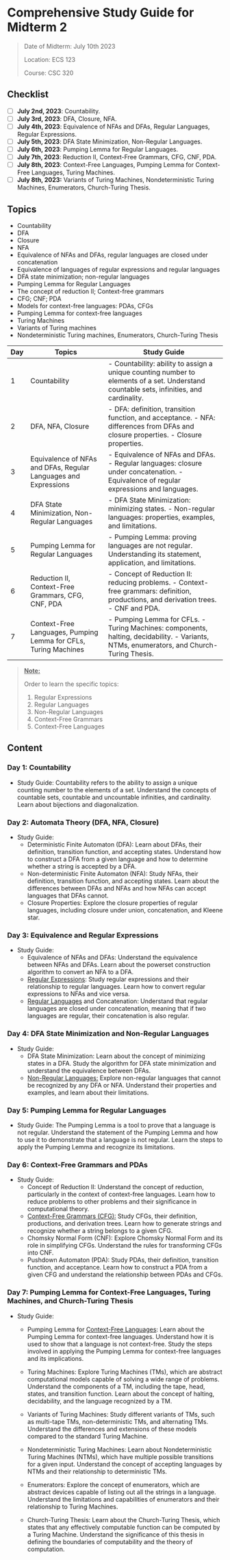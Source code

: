 # Comprehensive Study Guide for Midterm 2

> Date of Midterm: July 10th 2023
>
> Location: ECS 123
>
> Course: CSC 320

## Checklist

- [ ] **July 2nd, 2023**: Countability.
- [ ] **July 3rd, 2023**: DFA, Closure, NFA.
- [ ] **July 4th, 2023**: Equivalence of NFAs and DFAs, Regular Languages, Regular Expressions.
- [ ] **July 5th, 2023**: DFA State Minimization, Non-Regular Languages.
- [ ] **July 6th, 2023**: Pumping Lemma for Regular Languages.
- [ ] **July 7th, 2023**: Reduction II, Context-Free Grammars, CFG, CNF, PDA.
- [ ] **July 8th, 2023**: Context-Free Languages, Pumping Lemma for Context-Free Languages, Turing Machines.
- [ ]  **July 8th, 2023:** Variants of Turing Machines, Nondeterministic Turing Machines, Enumerators, Church-Turing Thesis.

## Topics

- Countability
- DFA
- Closure
- NFA
- Equivalence of NFAs and DFAs, regular languages are closed under concatenation
- Equivalence of languages of regular expressions and regular languages
- DFA state minimization; non-regular languages
- Pumping Lemma for Regular Languages
- The concept of reduction II; Context-free grammars
- CFG; CNF; PDA
- Models for context-free languages: PDAs, CFGs
- Pumping Lemma for context-free languages
- Turing Machines
- Variants of Turing machines
- Nondeterministic Turing machines, Enumerators, Church-Turing Thesis

| Day  | Topics                                                       | Study Guide                                                  |
| ---- | ------------------------------------------------------------ | ------------------------------------------------------------ |
| 1    | Countability                                                 | - Countability: ability to assign a unique counting number to elements of a set. Understand countable sets, infinities, and cardinality. |
| 2    | DFA, NFA, Closure                                            | - DFA: definition, transition function, and acceptance. - NFA: differences from DFAs and closure properties. - Closure properties. |
| 3    | Equivalence of NFAs and DFAs, Regular Languages and Expressions | - Equivalence of NFAs and DFAs. - Regular languages: closure under concatenation. - Equivalence of regular expressions and languages. |
| 4    | DFA State Minimization, Non-Regular Languages                | - DFA State Minimization: minimizing states. - Non-regular languages: properties, examples, and limitations. |
| 5    | Pumping Lemma for Regular Languages                          | - Pumping Lemma: proving languages are not regular. Understanding its statement, application, and limitations. |
| 6    | Reduction II, Context-Free Grammars, CFG, CNF, PDA           | - Concept of Reduction II: reducing problems. - Context-free grammars: definition, productions, and derivation trees. - CNF and PDA. |
| 7    | Context-Free Languages, Pumping Lemma for CFLs, Turing Machines | - Pumping Lemma for CFLs. - Turing Machines: components, halting, decidability. - Variants, NTMs, enumerators, and Church-Turing Thesis. |

> **<u>Note:</u>**
>
> Order to learn the specific topics:
>
> 1. Regular Expressions
> 2. Regular Languages
> 3. Non-Regular Languages
> 4. Context-Free Grammars
> 5. Context-Free Languages

## Content 

### **Day 1: Countability**

- Study Guide: Countability refers to the ability to assign a unique counting number to the elements of a set. Understand the concepts of countable sets, countable and uncountable infinities, and cardinality. Learn about bijections and diagonalization.

### **Day 2: Automata Theory (DFA, NFA, Closure)**

- Study Guide:
  - Deterministic Finite Automaton (DFA): Learn about DFAs, their definition, transition function, and accepting states. Understand how to construct a DFA from a given language and how to determine whether a string is accepted by a DFA.
  - Non-deterministic Finite Automaton (NFA): Study NFAs, their definition, transition function, and accepting states. Learn about the differences between DFAs and NFAs and how NFAs can accept languages that DFAs cannot.
  - Closure Properties: Explore the closure properties of regular languages, including closure under union, concatenation, and Kleene star.

### **Day 3: Equivalence and Regular Expressions**

- Study Guide:
  - Equivalence of NFAs and DFAs: Understand the equivalence between NFAs and DFAs. Learn about the powerset construction algorithm to convert an NFA to a DFA.
  - <u>Regular Expressions</u>: Study regular expressions and their relationship to regular languages. Learn how to convert regular expressions to NFAs and vice versa.
  - <u>Regular Languages</u> and Concatenation: Understand that regular languages are closed under concatenation, meaning that if two languages are regular, their concatenation is also regular.

### **Day 4: DFA State Minimization and Non-Regular Languages**

- Study Guide:
  - DFA State Minimization: Learn about the concept of minimizing states in a DFA. Study the algorithm for DFA state minimization and understand the equivalence between DFAs.
  - <u>Non-Regular Languages:</u> Explore non-regular languages that cannot be recognized by any DFA or NFA. Understand their properties and examples, and learn about their limitations.

### **Day 5: Pumping Lemma for Regular Languages**

- Study Guide: The Pumping Lemma is a tool to prove that a language is not regular. Understand the statement of the Pumping Lemma and how to use it to demonstrate that a language is not regular. Learn the steps to apply the Pumping Lemma and recognize its limitations.

### **Day 6: Context-Free Grammars and PDAs**

- Study Guide:
  - Concept of Reduction II: Understand the concept of reduction, particularly in the context of context-free languages. Learn how to reduce problems to other problems and their significance in computational theory.
  - <u>Context-Free Grammars (CFG):</u> Study CFGs, their definition, productions, and derivation trees. Learn how to generate strings and recognize whether a string belongs to a given CFG.
  - Chomsky Normal Form (CNF): Explore Chomsky Normal Form and its role in simplifying CFGs. Understand the rules for transforming CFGs into CNF.
  - Pushdown Automaton (PDA): Study PDAs, their definition, transition function, and acceptance. Learn how to construct a PDA from a given CFG and understand the relationship between PDAs and CFGs.

### **Day 7: Pumping Lemma for Context-Free Languages, Turing Machines, and Church-Turing Thesis**

- Study Guide:

  - Pumping Lemma for <u>Context-Free Languages</u>: Learn about the Pumping Lemma for context-free languages. Understand how it is used to show that a language is not context-free. Study the steps involved in applying the Pumping Lemma for context-free languages and its implications.

  - Turing Machines: Explore Turing Machines (TMs), which are abstract computational models capable of solving a wide range of problems. Understand the components of a TM, including the tape, head, states, and transition function. Learn about the concept of halting, decidability, and the language recognized by a TM.

  - Variants of Turing Machines: Study different variants of TMs, such as multi-tape TMs, non-deterministic TMs, and alternating TMs. Understand the differences and extensions of these models compared to the standard Turing Machine.

  - Nondeterministic Turing Machines: Learn about Nondeterministic Turing Machines (NTMs), which have multiple possible transitions for a given input. Understand the concept of accepting languages by NTMs and their relationship to deterministic TMs.

  - Enumerators: Explore the concept of enumerators, which are abstract devices capable of listing out all the strings in a language. Understand the limitations and capabilities of enumerators and their relationship to Turing Machines.

  - Church-Turing Thesis: Learn about the Church-Turing Thesis, which states that any effectively computable function can be computed by a Turing Machine. Understand the significance of this thesis in defining the boundaries of computability and the theory of computation.